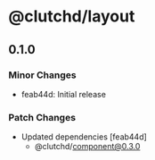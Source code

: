 # @clutchd/layout

## 0.1.0

### Minor Changes

- feab44d: Initial release

### Patch Changes

- Updated dependencies [feab44d]
  - @clutchd/component@0.3.0
